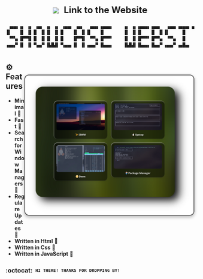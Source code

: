 <div align="center">
  <h2 style="font-size: 24px;">
    <strong> <a href="https://user7210unix.github.io/Showcase-website/" style="text-decoration: none; color: inherit;">
      <img src="https://user7210unix.github.io/Showcase-website/favicon.ico" alt=" " style="vertical-align: middle; width: 24px; height: 24px; margin-right: 8px;">
      Link to the Website</a> 
    </strong>
  </h2>
</div>

<div align="center">

```css
 ▗▄▄▖▗▖ ▗▖ ▗▄▖ ▗▖ ▗▖ ▗▄▄▖ ▗▄▖  ▗▄▄▖▗▄▄▄▖    ▗▖ ▗▖▗▄▄▄▖▗▄▄▖  ▗▄▄▖▗▄▄▄▖▗▄▄▄▖▗▄▄▄▖
▐▌   ▐▌ ▐▌▐▌ ▐▌▐▌ ▐▌▐▌   ▐▌ ▐▌▐▌   ▐▌       ▐▌ ▐▌▐▌   ▐▌ ▐▌▐▌     █    █  ▐▌   
 ▝▀▚▖▐▛▀▜▌▐▌ ▐▌▐▌ ▐▌▐▌   ▐▛▀▜▌ ▝▀▚▖▐▛▀▀▘    ▐▌ ▐▌▐▛▀▀▘▐▛▀▚▖ ▝▀▚▖  █    █  ▐▛▀▀▘
▗▄▄▞▘▐▌ ▐▌▝▚▄▞▘▐▙█▟▌▝▚▄▄▖▐▌ ▐▌▗▄▄▞▘▐▙▄▄▖    ▐▙█▟▌▐▙▄▄▖▐▙▄▞▘▗▄▄▞▘▗▄█▄▖  █  ▐▙▄▄▖
```


<h1>
      <img src="Images/showcase1.png" align="right" alt="Website Preview" width="450" style="display: block; margin: 32px auto; border: 2px solid #555; border-radius: 12px; box-shadow: 0 4px 10px rgba(0, 0, 0, 0.3);">
</div>
</div> 


## ⚙️ Features
- **Minimal** :bento: 
- **Fast** :blossom: 
- **Search for Window Managers** :rocket:
- **Regulare Updates** :rocket:
- **Written in Html** :blossom:
- **Written in Css** :rocket: 
- **Written in JavaScript** :bento:  

### :octocat: ‎ <sup><sub><samp>HI THERE! THANKS FOR DROPPING BY!</samp></sub></sup>
